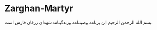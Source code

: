 Zarghan-Martyr
==============

بسم الله الرحمن الرحیم این برنامه وصیتنامه وزندگینامه شهدای زرقان فارس است.
